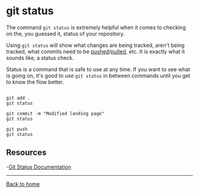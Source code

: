 # git status

The command `git status` is extremely helpful when it comes to checking on the, you guessed it, status of your repository.

Using `git status` will show what changes are being tracked, aren't being tracked, what commits need to be [pushed](./PUSH.md)/[pulled](./PULL.md), etc.
It is exactly what it sounds like, a status check.

Status is a command that is safe to use at any time.
If you want to see what is going on, it's good to use `git status` in between commands until you get to know the flow better.

```

git add .
git status

git commit -m "Modified landing page"
git status

git push
git status

```

## Resources

-[Git Status Documentation](https://git-scm.com/docs/git-status)

---

[Back to home](../README.md)